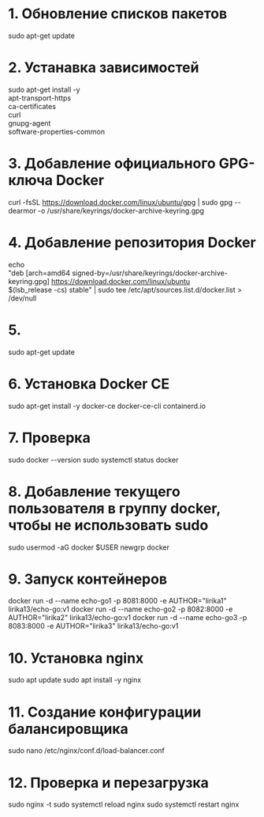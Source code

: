 # 1. Обновление списков пакетов
sudo apt-get update

# 2. Устанавка зависимостей
sudo apt-get install -y \
    apt-transport-https \
    ca-certificates \
    curl \
    gnupg-agent \
    software-properties-common

# 3. Добавление официального GPG-ключа Docker
curl -fsSL https://download.docker.com/linux/ubuntu/gpg | sudo gpg --dearmor -o /usr/share/keyrings/docker-archive-keyring.gpg

# 4. Добавление репозитория Docker
echo \
  "deb [arch=amd64 signed-by=/usr/share/keyrings/docker-archive-keyring.gpg] https://download.docker.com/linux/ubuntu \
  $(lsb_release -cs) stable" | sudo tee /etc/apt/sources.list.d/docker.list > /dev/null

# 5. 
sudo apt-get update

# 6. Установка Docker CE
sudo apt-get install -y docker-ce docker-ce-cli containerd.io

# 7. Проверка
sudo docker --version
sudo systemctl status docker

# 8. Добавление текущего пользователя в группу docker, чтобы не использовать sudo
sudo usermod -aG docker $USER
newgrp docker 

# 9. Запуск контейнеров
docker run -d --name echo-go1 -p 8081:8000 -e AUTHOR="lirika1" lirika13/echo-go:v1
docker run -d --name echo-go2 -p 8082:8000 -e AUTHOR="lirika2" lirika13/echo-go:v1
docker run -d --name echo-go3 -p 8083:8000 -e AUTHOR="lirika3" lirika13/echo-go:v1

# 10. Установка nginx
sudo apt update
sudo apt install -y nginx

# 11. Создание конфигурации балансировщика
sudo nano /etc/nginx/conf.d/load-balancer.conf

# 12. Проверка и перезагрузка
sudo nginx -t
sudo systemctl reload nginx
sudo systemctl restart nginx
